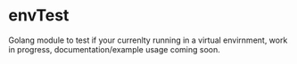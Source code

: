 # envTest
Golang module to test if your currenlty running in a virtual envirnment, work in progress, documentation/example usage coming soon.
